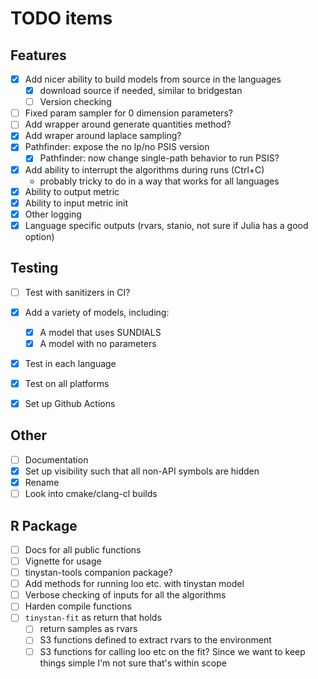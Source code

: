 # TODO items

## Features
- [x] Add nicer ability to build models from source in the languages
    - [x] download source if needed, similar to bridgestan
    - [ ] Version checking
- [ ] Fixed param sampler for 0 dimension parameters?
- [ ] Add wrapper around generate quantities method?
- [x] Add wraper around laplace sampling?
- [x] Pathfinder: expose the no lp/no PSIS version
  - [x] Pathfinder: now change single-path behavior to run PSIS?
- [x] Add ability to interrupt the algorithms during runs (Ctrl+C)
    - probably tricky to do in a way that works for all languages
- [x] Ability to output metric
- [x] Ability to input metric init
- [x] Other logging
- [x] Language specific outputs (rvars, stanio, not sure if Julia has a good option)

## Testing
- [ ] Test with sanitizers in CI?
- [x] Add a variety of models, including:
    - [x] A model that uses SUNDIALS
    - [x] A model with no parameters
- [x] Test in each language
- [x] Test on all platforms
- [x] Set up Github Actions


## Other
- [ ] Documentation
- [x] Set up visibility such that all non-API symbols are hidden
- [x] Rename
- [ ] Look into cmake/clang-cl builds

## R Package

- [ ] Docs for all public functions
- [ ] Vignette for usage
- [ ] tinystan-tools companion package?
- [ ] Add methods for running loo etc. with tinystan model
- [ ] Verbose checking of inputs for all the algorithms
- [ ] Harden compile functions
- [ ] `tinystan-fit` as return that holds
  - [ ] return samples as rvars
  - [ ] S3 functions defined to extract rvars to the environment
  - [ ] S3 functions for calling loo etc on the fit? Since we want to keep things simple I'm not sure that's within scope
